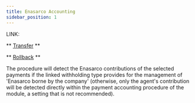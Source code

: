```yaml
---
title: Enasarco Accounting 
sidebar_position: 1
---
```


LINK:

** [Transfer](/docs/finance-area/professional-men/accounting/enasarco-accounting/acquisition) **

** [Rollback](/docs/finance-area/professional-men/accounting/enasarco-accounting/previous) **

 

The procedure will detect the Enasarco contributions of the selected payments if the linked withholding type provides for the management of 'Enasarco borne by the company' (otherwise, only the agent's contribution will be detected directly within the payment accounting procedure of the module, a setting that is not recommended).